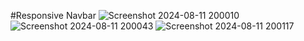 #Responsive Navbar
![Screenshot 2024-08-11 200010](https://github.com/user-attachments/assets/33f8177a-0348-463d-8d8c-14d84a8d24fd)
![Screenshot 2024-08-11 200043](https://github.com/user-attachments/assets/0b8791f4-1b98-4c97-bae6-a752cce65876)
![Screenshot 2024-08-11 200117](https://github.com/user-attachments/assets/8661a396-bf8b-45c3-b00b-7ac95ab9f7c1)
